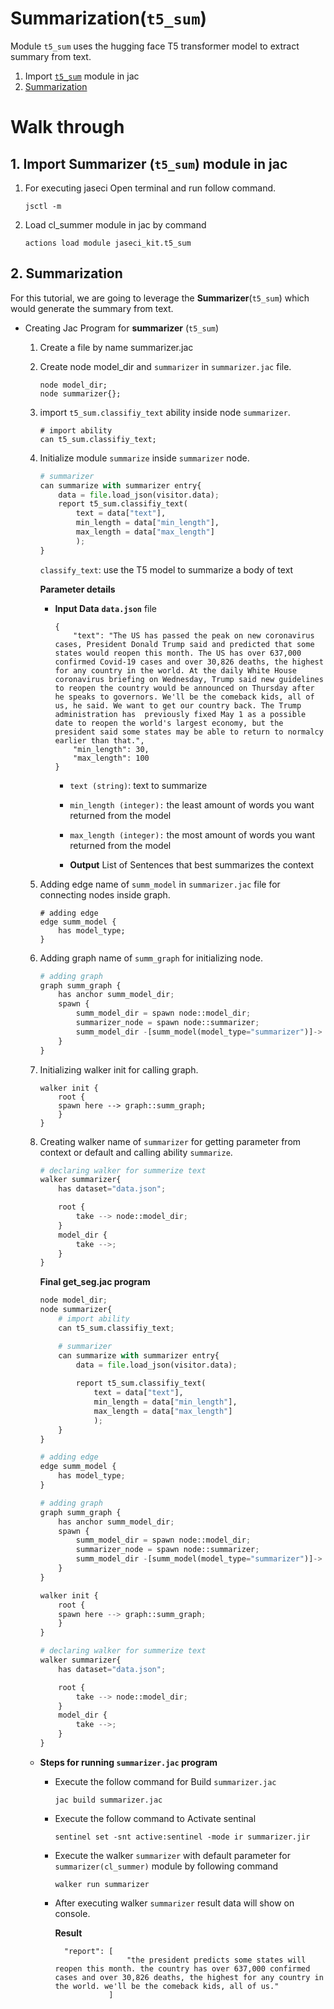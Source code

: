 # **Summarization(`t5_sum`)**

Module `t5_sum` uses the hugging face T5 transformer model to extract summary from text.

1. Import [`t5_sum`](#1-import-summarizer-t5_sum-module-in-jac) module in jac
2. [Summarization](#2-summarization)

# **Walk through**

## **1. Import Summarizer (`t5_sum`) module in jac**
1. For executing jaseci Open terminal and run follow command.
    ```
    jsctl -m
    ```
2.  Load cl_summer module in jac by command
    ```
    actions load module jaseci_kit.t5_sum
    ```


## **2. Summarization**
For this tutorial, we are going to leverage the **Summarizer**(`t5_sum`) which would generate the summary from text. 

* Creating Jac Program for **summarizer** (`t5_sum`)

    1. Create a file by name summarizer.jac
    2. Create node model_dir and `summarizer` in `summarizer.jac` file.

        ```
        node model_dir;
        node summarizer{};
        ```
    3. import `t5_sum.classifiy_text` ability inside node `summarizer`.

        ```
        # import ability
        can t5_sum.classifiy_text;
        ```

    4. Initialize module `summarize` inside `summarizer` node.

        ```python
        # summarizer
        can summarize with summarizer entry{
            data = file.load_json(visitor.data);
            report t5_sum.classifiy_text(
                text = data["text"],
                min_length = data["min_length"],
                max_length = data["max_length"]
                );
        }
        ```
        `classify_text`: use the T5 model to summarize a body of text

        **Parameter details**
        * **Input Data**  **`data.json`** file

            ```
            {
                "text": "The US has passed the peak on new coronavirus cases, President Donald Trump said and predicted that some states would reopen this month. The US has over 637,000 confirmed Covid-19 cases and over 30,826 deaths, the highest for any country in the world. At the daily White House coronavirus briefing on Wednesday, Trump said new guidelines to reopen the country would be announced on Thursday after he speaks to governors. We'll be the comeback kids, all of us, he said. We want to get our country back. The Trump administration has  previously fixed May 1 as a possible date to reopen the world's largest economy, but the president said some states may be able to return to normalcy earlier than that.",
                "min_length": 30,
                "max_length": 100
            }
            ```
            * `text (string)`: text to summarize
            * `min_length (integer):` the least amount of words you want returned from the model
            * `max_length (integer):` the most amount of words you want returned from the model

            * **Output**
            List of Sentences that best summarizes the context

    5. Adding edge name of `summ_model` in `summarizer.jac` file for connecting nodes inside graph.
        ```
        # adding edge
        edge summ_model {
            has model_type;
        }
        ```
    6. Adding graph name of `summ_graph` for initializing node.
        ```python
        # adding graph
        graph summ_graph {
            has anchor summ_model_dir;
            spawn {
                summ_model_dir = spawn node::model_dir;
                summarizer_node = spawn node::summarizer;
                summ_model_dir -[summ_model(model_type="summarizer")]-> summarizer_node;
            }
        }
        ```
    7. Initializing walker init for calling graph.
        ```
        walker init {
            root {
            spawn here --> graph::summ_graph; 
            }
        }
        ```
    8. Creating walker name of `summarizer` for getting parameter from context or default and calling ability `summarize`.
        ```python
        # declaring walker for summerize text
        walker summarizer{
            has dataset="data.json";

            root {
                take --> node::model_dir;
            }
            model_dir {
                take -->;
            }
        }
        ```
        **Final get_seg.jac program**
        ```python
        node model_dir;
        node summarizer{
            # import ability
            can t5_sum.classifiy_text;

            # summarizer
            can summarize with summarizer entry{
                data = file.load_json(visitor.data);
                
                report t5_sum.classifiy_text(
                    text = data["text"],
                    min_length = data["min_length"],
                    max_length = data["max_length"]
                    );      
            }
        }

        # adding edge
        edge summ_model {
            has model_type;
        }

        # adding graph
        graph summ_graph {
            has anchor summ_model_dir;
            spawn {
                summ_model_dir = spawn node::model_dir;
                summarizer_node = spawn node::summarizer;
                summ_model_dir -[summ_model(model_type="summarizer")]-> summarizer_node;
            }
        }

        walker init {
            root {
            spawn here --> graph::summ_graph; 
            }
        }

        # declaring walker for summerize text
        walker summarizer{
            has dataset="data.json";

            root {
                take --> node::model_dir;
            }
            model_dir {
                take -->;
            }
        }
        ```
    * **Steps for running `summarizer.jac` program**

        * Execute the follow command for Build `summarizer.jac`

            ```
            jac build summarizer.jac
            ```
        * Execute the follow command to Activate sentinal

            ```
            sentinel set -snt active:sentinel -mode ir summarizer.jir
            ```
        * Execute the walker `summarizer` with default parameter for `summarizer(cl_summer)` module by following command
            ```
            walker run summarizer
            ```
        * After executing walker `summarizer` result data will show on console.

            **Result**
            ```
              "report": [
                            "the president predicts some states will reopen this month. the country has over 637,000 confirmed cases and over 30,826 deaths, the highest for any country in the world. we'll be the comeback kids, all of us."
                        ]
            ```